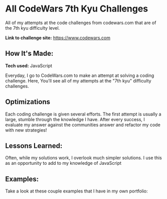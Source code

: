 # All CodeWars 7th Kyu Challenges
All of my attempts at the code challenges from codewars.com that are of the 7th kyu difficulty level.



**Link to challenge site:** https://www.codewars.com



## How It's Made:

**Tech used:** JavaScript

Everyday, I go to CodeWars.com to make an attempt at solving a coding challenge.  Here, You'll see all of my attempts at the "7th kyu" difficulty challenges.

## Optimizations

Each coding challenge is given several efforts.  The first attempt is usually a large, stumble through the knowledge I have.  After every success, I evaluate my answer against the communities answer and refactor my code with new strategies!

## Lessons Learned:

Often, while my solutions work, I overlook much simpler solutions.  I use this as an opportunity to add to my knowledge of JavaScript

## Examples:
Take a look at these couple examples that I have in my own portfolio:

